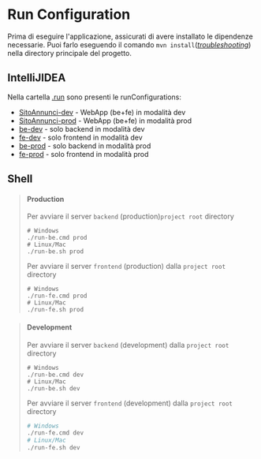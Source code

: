 # Run Configuration
Prima di eseguire l'applicazione, assicurati di avere installato le dipendenze necessarie. 
Puoi farlo eseguendo il comando `mvn install`(_[troubleshooting](backend/troubleshooting.md#compilation-errors)_) nella directory principale del progetto.


## IntelliJIDEA
Nella cartella [.run](./.run) sono presenti le runConfigurations:
- [SitoAnnunci-dev](.run/SitoAnnunci-dev.run.xml) - WebApp (be+fe) in modalità dev
- [SitoAnnunci-prod](.run/SitoAnnunci-prod.run.xml) - WebApp (be+fe) in modalità prod
- [be-dev](.run/be-dev.run.xml) - solo backend in modalità dev
- [fe-dev](.run/fe-dev.run.xml) - solo frontend in modalità dev
- [be-prod](.run/be-prod.run.xml) - solo backend in modalità prod
- [fe-prod](.run/fe-prod.run.xml) - solo frontend in modalità prod

## Shell
>#### Production
>Per avviare il server `backend` (production)`project root` directory
>``` shell
># Windows
>./run-be.cmd prod
># Linux/Mac
>./run-be.sh prod
>```
>
>Per avviare il server `frontend` (production) dalla `project root` directory
>``` shell
># Windows
>./run-fe.cmd prod
># Linux/Mac
>./run-fe.sh prod
>```

>#### Development
>Per avviare il server `backend` (development) dalla `project root` directory
>``` shell
># Windows
>./run-be.cmd dev
># Linux/Mac
>./run-be.sh dev
>```
>Per avviare il server `frontend` (development) dalla `project root` directory
>``` bash
># Windows
>./run-fe.cmd dev
># Linux/Mac
>./run-fe.sh dev
>```


